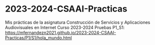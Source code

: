 # 2023-2024-CSAAI-Practicas
Mis prácticas de la asignatura Construcción de Servicios y Aplicaciones Audiovisuales en Internet Curso 2023-2024
Pruebas P1_S1: https://mfernandezn2021.github.io/2023-2024-CSAAI-Practicas/P1/S1/hola_mundo.html
